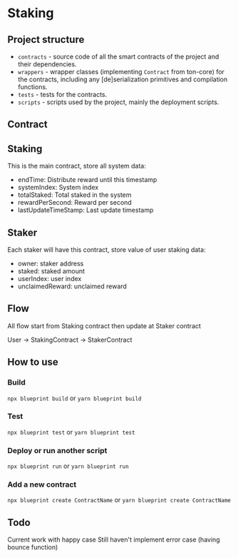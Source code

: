 # Staking

## Project structure

-   `contracts` - source code of all the smart contracts of the project and their dependencies.
-   `wrappers` - wrapper classes (implementing `Contract` from ton-core) for the contracts, including any [de]serialization primitives and compilation functions.
-   `tests` - tests for the contracts.
-   `scripts` - scripts used by the project, mainly the deployment scripts.

## Contract

## Staking

This is the main contract, store all system data:

-   endTime: Distribute reward until this timestamp
-   systemIndex: System index
-   totalStaked: Total staked in the system
-   rewardPerSecond: Reward per second
-   lastUpdateTimeStamp: Last update timestamp

## Staker

Each staker will have this contract, store value of user staking data:

-   owner: staker address
-   staked: staked amount
-   userIndex: user index
-   unclaimedReward: unclaimed reward

## Flow

All flow start from Staking contract then update at Staker contract

User -> StakingContract -> StakerContract

## How to use

### Build

`npx blueprint build` or `yarn blueprint build`

### Test

`npx blueprint test` or `yarn blueprint test`

### Deploy or run another script

`npx blueprint run` or `yarn blueprint run`

### Add a new contract

`npx blueprint create ContractName` or `yarn blueprint create ContractName`

## Todo

Current work with happy case
Still haven't implement error case (having bounce function)
